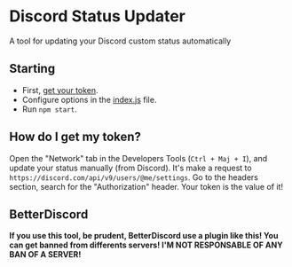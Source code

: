 # Discord Status Updater

A tool for updating your Discord custom status automatically

## Starting

- First, [get your token](#how-do-i-get-my-token).
- Configure options in the [index.js](index.js) file.
- Run `npm start`.

## How do I get my token?

Open the "Network" tab in the Developers Tools (`Ctrl + Maj + I`), and update your status manually (from Discord). It's make a request to `https://discord.com/api/v9/users/@me/settings`. Go to the headers section, search for the "Authorization" header. Your token is the value of it!

## BetterDiscord

**If you use this tool, be prudent, BetterDiscord use a plugin like this! You can get banned from differents servers! I'M NOT RESPONSABLE OF ANY BAN OF A SERVER!**